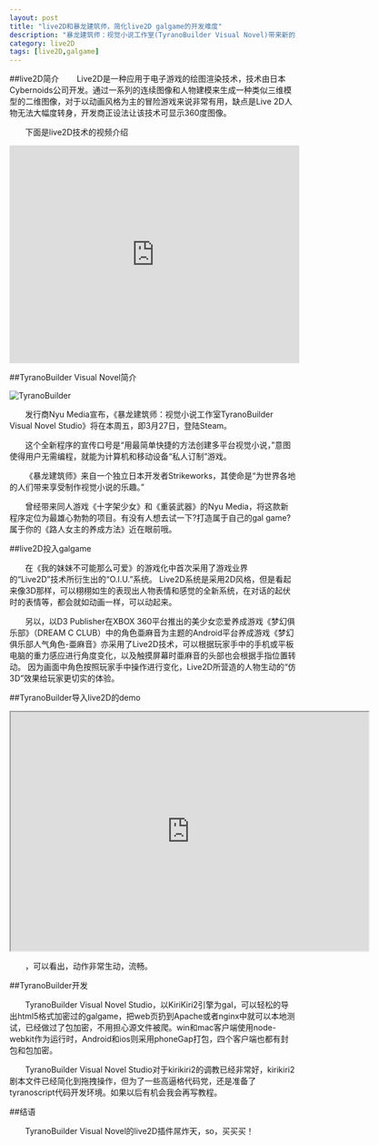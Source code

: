 ```yaml
---
layout: post
title: "live2D和暴龙建筑师，简化live2D galgame的开发难度"
description: "暴龙建筑师：视觉小说工作室(TyranoBuilder Visual Novel)带来新的live2D插件，简化live2D导入galgame的难度"
category: live2D
tags: [live2D,galgame]
---
```


##live2D简介
&#160; &#160; &#160; &#160;Live2D是一种应用于电子游戏的绘图渲染技术，技术由日本Cybernoids公司开发。通过一系列的连续图像和人物建模来生成一种类似三维模型的二维图像，对于以动画风格为主的冒险游戏来说非常有用，缺点是Live 2D人物无法大幅度转身，开发商正设法让该技术可显示360度图像。

&#160; &#160; &#160; &#160;下面是live2D技术的视频介绍

<!-- more -->



<iframe height="382.5px" width="510px" src="http://player.youku.com/embed/XNDY2ODE0NTA4" frameborder="0" allowfullscreen></iframe>

##TyranoBuilder Visual Novel简介

![TyranoBuilder](http://img17.poco.cn/mypoco/myphoto/20150515/10/17800049220150515102825056.jpg?460x215_120)

&#160; &#160; &#160; &#160;发行商Nyu Media宣布，《暴龙建筑师：视觉小说工作室TyranoBuilder Visual Novel Studio》将在本周五，即3月27日，登陆Steam。

&#160; &#160; &#160; &#160;这个全新程序的宣传口号是“用最简单快捷的方法创建多平台视觉小说，”意图使得用户无需编程，就能为计算机和移动设备“私人订制”游戏。

&#160; &#160; &#160; &#160;《暴龙建筑师》来自一个独立日本开发者Strikeworks，其使命是“为世界各地的人们带来享受制作视觉小说的乐趣。”

&#160; &#160; &#160; &#160;曾经带来同人游戏《十字架少女》和《重装武器》的Nyu Media，将这款新程序定位为最雄心勃勃的项目。有没有人想去试一下?打造属于自己的gal game?属于你的《路人女主的养成方法》近在眼前哦。

##live2D投入galgame

&#160; &#160; &#160; &#160;在《我的妹妹不可能那么可爱》的游戏化中首次采用了游戏业界的“Live2D”技术所衍生出的“O.I.U.”系统。 Live2D系统是采用2D风格，但是看起来像3D那样，可以栩栩如生的表现出人物表情和感觉的全新系统，在对话的起伏时的表情等，都会就如动画一样，可以动起来。

&#160; &#160; &#160; &#160;另以，以D3 Publisher在XBOX 360平台推出的美少女恋爱养成游戏《梦幻俱乐部》（DREAM C CLUB）中的角色亜麻音为主题的Android平台养成游戏《梦幻俱乐部人气角色-亜麻音》亦采用了Live2D技术，可以根据玩家手中的手机或平板电脑的重力感应进行角度变化，以及触摸屏幕时亜麻音的头部也会根据手指位置转动。
因为画面中角色按照玩家手中操作进行变化，Live2D所营造的人物生动的“仿3D”效果给玩家更切实的体验。

##TyranoBuilder导入live2D的demo

<iframe style="overflow: hidden;" src="http://tyranobuilder.com/live2d" width="630px" height="420px" scrolling="no"></iframe>

&#160; &#160; &#160; &#160;，可以看出，动作非常生动，流畅。

##TyranoBuilder开发

&#160; &#160; &#160; &#160;TyranoBuilder Visual Novel Studio，以KiriKiri2引擎为gal，可以轻松的导出html5格式加密过的galgame，把web页扔到Apache或者nginx中就可以本地测试，已经做过了包加密，不用担心源文件被爬。win和mac客户端使用node-webkit作为运行时，Android和ios则采用phoneGap打包，四个客户端也都有封包和包加密。

&#160; &#160; &#160; &#160;TyranoBuilder Visual Novel Studio对于kirikiri2的调教已经非常好，kirikiri2剧本文件已经简化到拖拽操作，但为了一些高逼格代码党，还是准备了tyranoscript代码开发环境。如果以后有机会我会再写教程。

##结语

&#160; &#160; &#160; &#160;TyranoBuilder Visual Novel的live2D插件屌炸天，so，买买买！